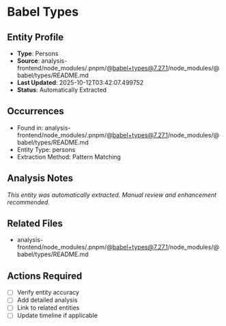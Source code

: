 # Babel Types

## Entity Profile
- **Type**: Persons
- **Source**: analysis-frontend/node_modules/.pnpm/@babel+types@7.27.1/node_modules/@babel/types/README.md
- **Last Updated**: 2025-10-12T03:42:07.499752
- **Status**: Automatically Extracted

## Occurrences
- Found in: analysis-frontend/node_modules/.pnpm/@babel+types@7.27.1/node_modules/@babel/types/README.md
- Entity Type: persons
- Extraction Method: Pattern Matching

## Analysis Notes
*This entity was automatically extracted. Manual review and enhancement recommended.*

## Related Files
- analysis-frontend/node_modules/.pnpm/@babel+types@7.27.1/node_modules/@babel/types/README.md

## Actions Required
- [ ] Verify entity accuracy
- [ ] Add detailed analysis
- [ ] Link to related entities
- [ ] Update timeline if applicable
